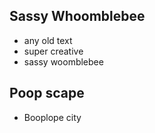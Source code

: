 ## Sassy Whoomblebee

* any old text
* super creative
* sassy woomblebee

## Poop scape
* Booplope city
